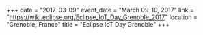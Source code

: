 +++
date = "2017-03-09"
event_date = "March 09-10, 2017"
link = "https://wiki.eclipse.org/Eclipse_IoT_Day_Grenoble_2017"
location = "Grenoble, France"
title = "Eclipse IoT Day Grenoble"
+++
